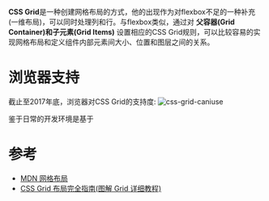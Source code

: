 
**CSS Grid**是一种创建网格布局的方式，他的出现作为对flexbox不足的一种补充(一维布局)，可以同时处理列和行。与flexbox类似，通过对 **父容器(Grid Container)和子元素(Grid Items)** 设置相应的CSS Grid规则，可以比较容易的实现网格布局和定义组件内部元素间大小、位置和图层之间的关系。

# 浏览器支持
截止至2017年底，浏览器对CSS Grid的支持度:
![css-grid-caniuse](http://7xrunf.com1.z0.glb.clouddn.com/blog/cssgrid/css-grid-caniuse.png)

鉴于日常的开发环境是基于

# 参考
- [MDN 网格布局](https://developer.mozilla.org/zh-CN/docs/Web/CSS/CSS_Grid_Layout)
- [CSS Grid 布局完全指南(图解 Grid 详细教程)](http://www.css88.com/archives/8510)